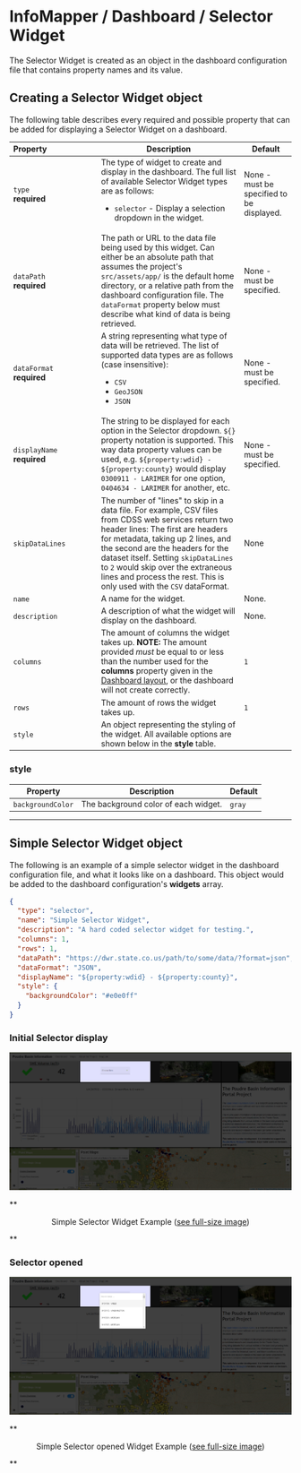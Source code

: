 # InfoMapper / Dashboard / Selector Widget #

The Selector Widget is created as an object in the dashboard configuration file that
contains property names and its value.

## Creating a Selector Widget object ##

The following table describes every required and possible property that can be added
for displaying a Selector Widget on a dashboard.

| **Property**&nbsp;&nbsp;&nbsp;&nbsp;&nbsp;&nbsp;&nbsp;&nbsp;&nbsp;&nbsp;&nbsp;&nbsp;&nbsp;&nbsp;&nbsp;&nbsp;&nbsp;&nbsp;&nbsp;&nbsp;&nbsp;&nbsp; | **Description** | **Default** |
| ---- | ---- | ---- |
| `type`<br>**required** | The type of widget to create and display in the dashboard. The full list of available Selector Widget types are as follows:<br><ul><li>`selector` - Display a selection dropdown in the widget.</li></ul> | None - must be specified to be displayed. |
| `dataPath`<br>**required** | The path or URL to the data file being used by this widget. Can either be an absolute path that assumes the project's `src/assets/app/` is the default home directory, or a relative path from the dashboard configuration file. The `dataFormat` property below must describe what kind of data is being retrieved. | None - must be specified. |
| `dataFormat`<br>**required** | A string representing what type of data will be retrieved. The list of supported data types are as follows (case insensitive):<br><ul><li>`CSV`</li><li>`GeoJSON`</li><li>`JSON`</li></ul> | None - must be specified. |
| `displayName`<br>**required** | The string to be displayed for each option in the Selector dropdown. `${}` property notation is supported. This way data property values can be used, e.g. `${property:wdid} - ${property:county}` would display `0300911 - LARIMER` for one option, `0404634 - LARIMER` for another, etc. | None - must be specified. |
| `skipDataLines` | The number of "lines" to skip in a data file. For example, CSV files from CDSS web services return two header lines: The first are headers for metadata, taking up 2 lines, and the second are the headers for the dataset itself. Setting `skipDataLines` to `2` would skip over the extraneous lines and process the rest. This is only used with the `CSV` dataFormat. | None |
| `name` | A name for the widget. | None. |
| `description` | A description of what the widget will display on the dashboard. | None. |
| `columns` | The amount of columns the widget takes up. **NOTE:** The amount provided *must* be equal to or less than the number used for the **columns** property given in the [Dashboard layout](./add-dashboard.md#layout), or the dashboard will not create correctly. | `1` |
| `rows` | The amount of rows the widget takes up. | `1` |
| `style` | An object representing the styling of the widget. All available options are shown below in the **style** table. |  |

### style ###

| **Property** | **Description** | **Default** |
| ---- | ---- | ---- |
| `backgroundColor` | The background color of each widget. | `gray` |

----

## Simple Selector Widget object ##

The following is an example of a simple selector widget in the dashboard configuration
file, and what it looks like on a dashboard. This object would be added to the
dashboard configuration's **widgets** array.

```json
{
  "type": "selector",
  "name": "Simple Selector Widget",
  "description": "A hard coded selector widget for testing.",
  "columns": 1,
  "rows": 1,
  "dataPath": "https://dwr.state.co.us/path/to/some/data/?format=json",
  "dataFormat": "JSON",
  "displayName": "${property:wdid} - ${property:county}",
  "style": {
    "backgroundColor": "#e0e0ff"
  }
}
```

### Initial Selector display ###

![Simple Selector Closed Widget](./images/simple-selector.png)

**<p style="text-align: center;">
Simple Selector Widget Example (<a href="../images/simple-selector.png">see full-size image</a>)
</p>**

### Selector opened ###

![Simple Selector Open Widget](./images/simple-selector-open.png)

**<p style="text-align: center;">
Simple Selector opened Widget Example (<a href="../images/simple-selector-open.png">see full-size image</a>)
</p>**